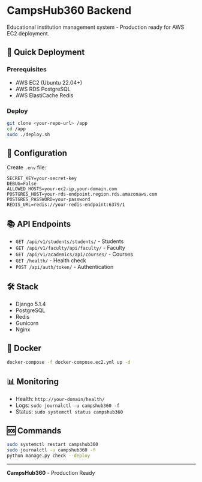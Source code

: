 # CampsHub360 Backend

Educational institution management system - Production ready for AWS EC2 deployment.

## 🚀 Quick Deployment

### Prerequisites
- AWS EC2 (Ubuntu 22.04+)
- AWS RDS PostgreSQL
- AWS ElastiCache Redis

### Deploy
```bash
git clone <your-repo-url> /app
cd /app
sudo ./deploy.sh
```

## 🔧 Configuration

Create `.env` file:
```env
SECRET_KEY=your-secret-key
DEBUG=False
ALLOWED_HOSTS=your-ec2-ip,your-domain.com
POSTGRES_HOST=your-rds-endpoint.region.rds.amazonaws.com
POSTGRES_PASSWORD=your-password
REDIS_URL=redis://your-redis-endpoint:6379/1
```

## 📚 API Endpoints

- `GET /api/v1/students/students/` - Students
- `GET /api/v1/faculty/api/faculty/` - Faculty
- `GET /api/v1/academics/api/courses/` - Courses
- `GET /health/` - Health check
- `POST /api/auth/token/` - Authentication

## 🛠️ Stack

- Django 5.1.4
- PostgreSQL
- Redis
- Gunicorn
- Nginx

## 🐳 Docker

```bash
docker-compose -f docker-compose.ec2.yml up -d
```

## 📊 Monitoring

- Health: `http://your-domain/health/`
- Logs: `sudo journalctl -u campshub360 -f`
- Status: `sudo systemctl status campshub360`

## 🆘 Commands

```bash
sudo systemctl restart campshub360
sudo journalctl -u campshub360 -f
python manage.py check --deploy
```

---

**CampsHub360** - Production Ready
